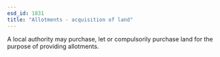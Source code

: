 ```yaml
---
esd_id: 1831
title: "Allotments - acquisition of land"
---
```


A local authority may purchase, let or compulsorily purchase land for the purpose of providing allotments.

